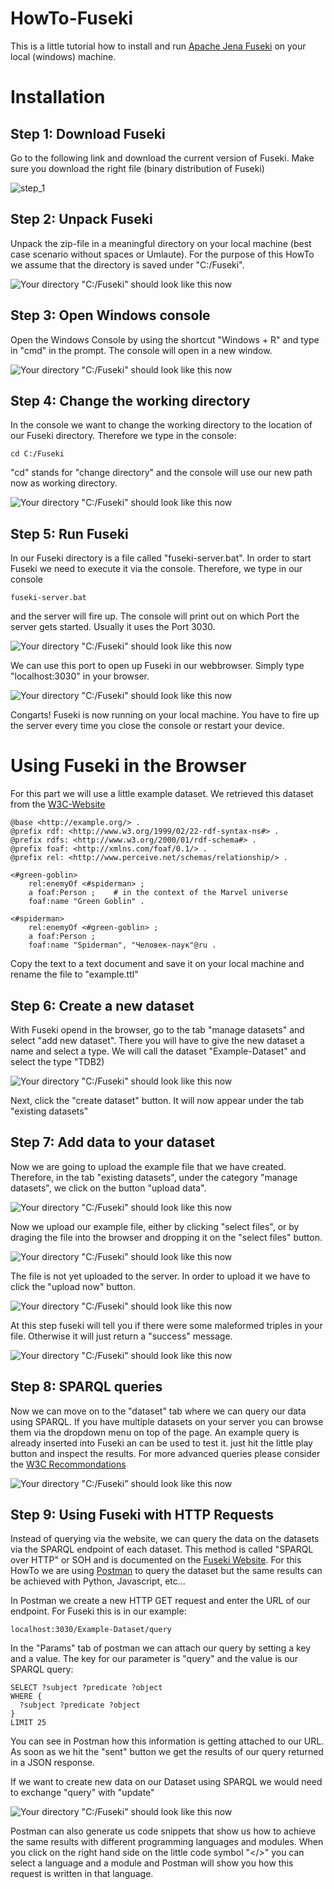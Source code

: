 # HowTo-Fuseki

This is a little tutorial how to install and run [Apache Jena Fuseki](https://jena.apache.org/documentation/fuseki2/index.html) on your local (windows) machine.

# Installation

## Step 1: Download Fuseki

Go to the following link and download the current version of Fuseki. Make sure you download the right file (binary distribution of Fuseki)

![step_1](./Files/Step_1.png)

## Step 2: Unpack Fuseki

Unpack the zip-file in a meaningful directory on your local machine (best case scenario without spaces or Umlaute). For the purpose of this HowTo we assume that the directory is saved under "C:/Fuseki".

![Your directory "C:/Fuseki" should look like this now](./Files/Step_2.png)

## Step 3: Open Windows console

Open the Windows Console by using the shortcut "Windows + R" and type in "cmd" in the prompt.
The console will open in a new window.

![Your directory "C:/Fuseki" should look like this now](./Files/Step_3.png)

## Step 4: Change the working directory

In the console we want to change the working directory to the location of our Fuseki directory. Therefore we type in the console:

```
cd C:/Fuseki
```

"cd" stands for "change directory" and the console will use our new path now as working directory.

![Your directory "C:/Fuseki" should look like this now](./Files/Step_4.png)

## Step 5: Run Fuseki

In our Fuseki directory is a file called "fuseki-server.bat". In order to start Fuseki we need to execute it via the console. Therefore, we type in our console

```
fuseki-server.bat
```

and the server will fire up. The console will print out on which Port the server gets started. Usually it uses the Port 3030.

![Your directory "C:/Fuseki" should look like this now](./Files/Step_5_1.png)

We can use this port to open up Fuseki in our webbrowser. Simply type "localhost:3030" in your browser.

![Your directory "C:/Fuseki" should look like this now](./Files/Step_5_2.png)

Congarts! Fuseki is now running on your local machine. You have to fire up the server every time you close the console or restart your device.

# Using Fuseki in the Browser

For this part we will use a little example dataset. We retrieved this dataset from the [W3C-Website](https://www.w3.org/TR/turtle/)

```
@base <http://example.org/> .
@prefix rdf: <http://www.w3.org/1999/02/22-rdf-syntax-ns#> .
@prefix rdfs: <http://www.w3.org/2000/01/rdf-schema#> .
@prefix foaf: <http://xmlns.com/foaf/0.1/> .
@prefix rel: <http://www.perceive.net/schemas/relationship/> .

<#green-goblin>
    rel:enemyOf <#spiderman> ;
    a foaf:Person ;    # in the context of the Marvel universe
    foaf:name "Green Goblin" .

<#spiderman>
    rel:enemyOf <#green-goblin> ;
    a foaf:Person ;
    foaf:name "Spiderman", "Человек-паук"@ru .

```

Copy the text to a text document and save it on your local machine and rename the file to "example.ttl"

## Step 6: Create a new dataset

With Fuseki opend in the browser, go to the tab "manage datasets" and select "add new dataset".
There you will have to give the new dataset a name and select a type. We will call the dataset "Example-Dataset" and select the type "TDB2)

![Your directory "C:/Fuseki" should look like this now](./Files/Step_6.png)

Next, click the "create dataset" button. It will now appear under the tab "existing datasets"

## Step 7: Add data to your dataset

Now we are going to upload the example file that we have created. Therefore, in the tab "existing datasets", under the category "manage datasets", we click on the button "upload data".

![Your directory "C:/Fuseki" should look like this now](./Files/Step_7_1.png)

Now we upload our example file, either by clicking "select files", or by draging the file into the browser and dropping it on the "select files" button.

![Your directory "C:/Fuseki" should look like this now](./Files/Step_7_2.png)

The file is not yet uploaded to the server. In order to upload it we have to click the "upload now" button.

![Your directory "C:/Fuseki" should look like this now](./Files/Step_7_3.png)

At this step fuseki will tell you if there were some maleformed triples in your file. Otherwise it will just return a "success" message.

![Your directory "C:/Fuseki" should look like this now](./Files/Step_7_4.png)

## Step 8: SPARQL queries

Now we can move on to the "dataset" tab where we can query our data using SPARQL. If you have multiple datasets on your server you can browse them via the dropdown menu on top of the page. An example query is already inserted into Fuseki an can be used to test it. just hit the little play button and inspect the results. For more advanced queries please consider the [W3C Recommondations](https://www.w3.org/TR/rdf-sparql-query/)

![Your directory "C:/Fuseki" should look like this now](./Files/Step_8.png)

## Step 9: Using Fuseki with HTTP Requests

Instead of querying via the website, we can query the data on the datasets via the SPARQL endpoint of each dataset. This method is called "SPARQL over HTTP" or SOH and is documented on the [Fuseki Website](https://jena.apache.org/documentation/fuseki2/soh.html). For this HowTo we are using [Postman](https://www.postman.com/) to query the dataset but the same results can be achieved with Python, Javascript, etc...

In Postman we create a new HTTP GET request and enter the URL of our endpoint. For Fuseki this is in our example:

```
localhost:3030/Example-Dataset/query
```

In the "Params" tab of postman we can attach our query by setting a key and a value. The key for our parameter is "query" and the value is our SPARQL query:

```
SELECT ?subject ?predicate ?object
WHERE {
  ?subject ?predicate ?object
}
LIMIT 25
```

You can see in Postman how this information is getting attached to our URL.
As soon as we hit the "sent" button we get the results of our query returned in a JSON response.

If we want to create new data on our Dataset using SPARQL we would need to exchange "query" with "update"

![Your directory "C:/Fuseki" should look like this now](./Files/Step_9.png)

Postman can also generate us code snippets that show us how to achieve the same results with different programming languages and modules. When you click on the right hand side on the little code symbol "</>" you can select a language and a module and Postman will show you how this request is written in that language.
